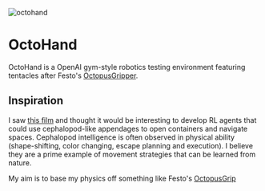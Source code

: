 ![octohand](https://github.com/SioKCronin/akko/blob/master/media/akko.jpg)

# OctoHand

OctoHand is a OpenAI gym-style robotics testing environment featuring tentacles after Festo's [OctopusGripper](https://www.festo.com/group/en/cms/12745.htm). 

## Inspiration

I saw [this film](https://www.youtube.com/watch?v=Z0iUlWnon9Y) and thought it would be interesting to develop RL agents that could use cephalopod-like appendages to open containers and navigate spaces. Cephalopod intelligence is often observed in physical ability (shape-shifting, color changing, escape planning and execution). I believe they are a prime example of movement strategies that can be learned from nature. 

My aim is to base my physics off something like Festo's [OctopusGrip](https://www.festo.com/group/en/cms/12745.htm)


